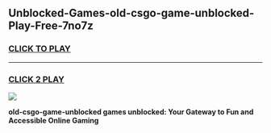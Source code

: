 
## Unblocked-Games-old-csgo-game-unblocked-Play-Free-7no7z
<h3>
<a href="https://premium76.site?title=old-csgo-game-unblocked&ref=17A">CLICK TO PLAY</a></h3>
<hr>

<h3>
<a href="https://premium76.site?title=old-csgo-game-unblocked&ref=17A">CLICK 2 PLAY</a>
  
</h3>

<a href="https://premium76.site?title=old-csgo-game-unblocked&ref=17A"><img src="https://clearcache.store/games.png"></a>


**old-csgo-game-unblocked games unblocked: Your Gateway to Fun and Accessible Online Gaming**

